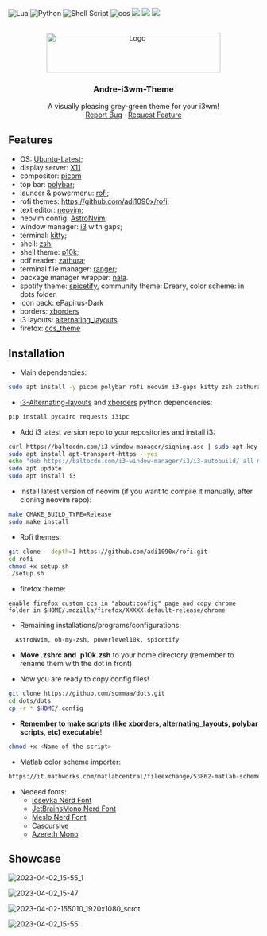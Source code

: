 <a name="readme-top"></a>
![Lua](https://img.shields.io/badge/lua-%232C2D72.svg?style=for-the-badge&logo=lua&logoColor=white) ![Python](https://img.shields.io/badge/python-3670A0?style=for-the-badge&logo=python&logoColor=ffdd54) ![Shell Script](https://img.shields.io/badge/shell_script-%23121011.svg?style=for-the-badge&logo=gnu-bash&logoColor=white) ![ccs](https://img.shields.io/badge/CSS-239120?&style=for-the-badge&logo=css3&logoColor=white)
![](https://img.shields.io/github/last-commit/sommaa/dots?&style=for-the-badge&color=CFFC49&logoColor=171718&labelColor=171718)
![](https://img.shields.io/github/stars/sommaa/dots?style=for-the-badge&logo=starship&color=8bd5ca&logoColor=D9E0EE&labelColor=171718)
[![](https://img.shields.io/github/repo-size/sommaa/dots?color=%23DDB6F2&label=SIZE&logo=codesandbox&style=for-the-badge&logoColor=D9E0EE&labelColor=171718)](https://github.com/sommaa/dots)

<!-- PROJECT LOGO -->
<br />
<div align="center">
  <a href="https://github.com/sommaa/dots">
    <img src="https://user-images.githubusercontent.com/120776791/220881593-1a4b6d38-057b-4118-8f08-ec2bc5d89fd3.png" alt="Logo" width="350" height="80">

  </a>

  <h3 align="center">Andre-i3wm-Theme</h3>

  <p align="center">
    A visually pleasing grey-green theme for your i3wm!
    <br />
    <a href="https://github.com/sommaa/dots/issues">Report Bug</a>
    ·
    <a href="https://github.com/sommaa/dots/issues">Request Feature</a>
  </p>
</div>

## Features
- OS: [Ubuntu-Latest](https://ubuntu.com/);
- display server: [X11](https://www.x.org/wiki/)
- compositor: [picom](https://github.com/yshui/picom)
- top bar: [polybar](https://github.com/polybar/polybar);
- launcer & powermenu: [rofi](https://github.com/davatorium/rofi);
- rofi themes: https://github.com/adi1090x/rofi;
- text editor: [neovim](https://neovim.io/);
- neovim config: [AstroNvim](https://github.com/AstroNvim/AstroNvim);
- window manager: [i3](https://i3wm.org/) with gaps;
- terminal: [kitty](https://github.com/kovidgoyal/kitty);
- shell: [zsh](https://www.zsh.org/);
- shell theme: [p10k](https://github.com/romkatv/powerlevel10k);
- pdf reader: [zathura](https://pwmt.org/projects/zathura/);
- terminal file manager: [ranger](https://github.com/ranger/ranger);
- package manager wrapper: [nala](https://github.com/volitank/nala).
- spotify theme: [spicetify](https://spicetify.app/docs/advanced-usage/themes/), community theme: Dreary, color scheme: in dots folder.
- icon pack: ePapirus-Dark
- borders: [xborders](https://github.com/deter0/xborder)
- i3 layouts: [alternating_layouts](https://github.com/olemartinorg/i3-alternating-layout)
- firefox: [ccs_theme](/dots/chrome)
## Installation

* Main dependencies:
```bash
sudo apt install -y picom polybar rofi neovim i3-gaps kitty zsh zathura ranger nala nitrogen xsensor arandr python3 brightnessctl flameshot gzip curl git pip dunst xclip
```

* [i3-Alternating-layouts](https://github.com/olemartinorg/i3-alternating-layout) and [xborders](https://github.com/deter0/xborder) python dependencies:
```bash
pip install pycairo requests i3ipc
```

* Add i3 latest version repo to your repositories and install i3:
```bash
curl https://baltocdn.com/i3-window-manager/signing.asc | sudo apt-key add -
sudo apt install apt-transport-https --yes
echo "deb https://baltocdn.com/i3-window-manager/i3/i3-autobuild/ all main" | sudo tee /etc/apt/sources.list.d/i3-autobuild.list
sudo apt update
sudo apt install i3
```

* Install latest version of neovim (if you want to compile it manually, after cloning neovim repo):
```bash
make CMAKE_BUILD_TYPE=Release
sudo make install
```

* Rofi themes:
```bash
git clone --depth=1 https://github.com/adi1090x/rofi.git
cd rofi
chmod +x setup.sh
./setup.sh
```

* firefox theme:
```
enable firefox custom ccs in "about:config" page and copy chrome folder in $HOME/.mozilla/firefox/XXXXX.default-release/chrome 
```

* Remaining installations/programs/configurations:
```bash
  AstroNvim, oh-my-zsh, powerlevel10k, spicetify
```

* **Move .zshrc and .p10k.zsh** to your home directory (remember to rename them with the dot in front)

* Now you are ready to copy config files!
```bash
git clone https://github.com/sommaa/dots.git
cd dots/dots
cp -r * $HOME/.config
```
* **Remember to make scripts (like xborders, alternating_layouts, polybar scripts, etc) executable**!
```bash
chmod +x <Name of the script>
```
* Matlab color scheme importer:
```bash
https://it.mathworks.com/matlabcentral/fileexchange/53862-matlab-schemer
```
* Nedeed fonts:
  * [Iosevka Nerd Font](https://www.nerdfonts.com/font-downloads)
  * [JetBrainsMono Nerd Font](https://www.nerdfonts.com/font-downloads)
  * [Meslo Nerd Font](https://www.nerdfonts.com/font-downloads)
  * [Cascursive](https://github.com/sainnhe/icursive-nerd-font/tree/master/dist/Cascursive)
  * [Azereth Mono](https://fonts.google.com/specimen/Azeret+Mono)
  
## Showcase

![2023-04-02_15-55_1](https://user-images.githubusercontent.com/120776791/229357430-012b8a2a-502c-4cdc-937a-5cf5ce1bb881.png)

![2023-04-02_15-47](https://user-images.githubusercontent.com/120776791/229357419-509200b5-4499-4513-9b64-1c741ae04b2e.png)

![2023-04-02-155010_1920x1080_scrot](https://user-images.githubusercontent.com/120776791/229357523-32179480-4c58-4b57-9853-4b8f1ee82e45.png)

![2023-04-02_15-55](https://user-images.githubusercontent.com/120776791/229357530-ef725c4d-6f41-4a6a-91c3-6bc51d9dee7f.png)


